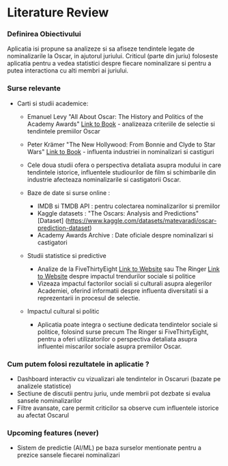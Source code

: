 # Literature Review

### Definirea Obiectivului
Aplicatia isi propune sa analizeze si sa afiseze tendintele legate de nominalizarile la Oscar, in ajutorul juriului. Criticul (parte din juriu) foloseste aplicatia pentru a vedea statistici despre fiecare nominalizare si pentru a putea interactiona cu alti membri ai juriului.

### Surse relevante

- Carti si studii academice:

  - Emanuel Levy "All About Oscar: The History and Politics of the Academy Awards" [Link to Book](https://archive.org/details/allaboutoscarhis0000levy) - analizeaza criteriile de selectie si tendintele premiilor Oscar
    
  - Peter Krämer "The New Hollywood: From Bonnie and Clyde to Star Wars" [Link to Book](https://archive.org/details/newhollywoodfrom0000kram) - influenta industriei in nominalizari si castiguri
    
  - Cele doua studii ofera o perspectiva detaliata asupra modului in care tendintele istorice, influentele studiourilor de film si schimbarile din industrie afecteaza nominalizarile si castigatorii Oscar.
 
  - Baze de date si surse online :
      - IMDB si TMDB API : pentru colectarea nominalizarilor si premiilor
      - Kaggle datasets :  "The Oscars: Analysis and Predictions" [Dataset] (https://www.kaggle.com/datasets/matevaradi/oscar-prediction-dataset)
      - Academy Awards Archive : Date oficiale despre nominalizari si castigatori

  - Studii statistice si predictive
      - Analize de la FiveThirtyEight [Link to Website](https://projects.fivethirtyeight.com/) sau The Ringer [Link to Website](https://www.theringer.com/topic/oscars) despre impactul trendurilor sociale si politice
      - Vizeaza impactul factorilor sociali si culturali asupra alegerilor Academiei, oferind informatii despre influenta diversitatii si a reprezentarii in procesul de selectie.
        
  - Impactul cultural si politic
      - Aplicatia poate integra o sectiune dedicata tendintelor sociale si politice, folosind surse precum The Ringer si FiveThirtyEight, pentru a oferi utilizatorilor o perspectiva detaliata asupra influentei miscarilor sociale asupra premiilor Oscar.
   
### Cum putem folosi rezultatele in aplicatie ?

- Dashboard interactiv cu vizualizari ale tendintelor in Oscaruri (bazate pe analizele statistice)
- Sectiune de discutii pentru juriu, unde membrii pot dezbate si evalua sansele nominalizarilor
- Filtre avansate, care permit criticilor sa observe cum influentele istorice au afectat Oscarul

### Upcoming features (never)
- Sistem de predictie (AI/ML) pe baza surselor mentionate pentru a prezice sansele fiecarei nominalizari



